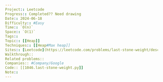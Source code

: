 ```yaml
---
Project:: Leetcode
Progress:: Completed?? Need drawing
Date:: 2024-06-18
Difficulty:: #Easy 
Time:: `O(n)`
Space:: `O(1)`
Tags:: 
Topic:: [[Heap]]
Techniques:: [[Heap#Max heap]]
Sites:: [Leetcode](https://leetcode.com/problems/last-stone-weight/description/)
Walkthrough:: 
Related problems:: 
Companies:: #Company/Google
Code:: [[1046.last-stone-weight.py]]
Note:: 
---
```

